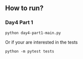 ## How to run?
### Day4 Part 1

    python day4-part1-main.py

Or if your are interested in the tests

    python -m pytest tests